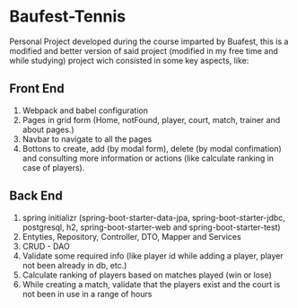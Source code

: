 # Baufest-Tennis
<p>Personal Project developed during the course imparted by Buafest, this is a modified and better version of said project (modified in my free time and while studying) project wich consisted in some key aspects, like:</p>
<h2>Front End</h2>
<ol>
  <li>Webpack and babel configuration</li>
  <li>Pages in grid form (Home, notFound, player, court, match, trainer and about pages.)</li>
  <li>Navbar to navigate to all the pages</li>
  <li>Bottons to create, add (by modal form), delete (by modal confimation) and consulting more information or actions (like calculate ranking in case of players).</li>
</ol>
<h2>Back End</h2>
<ol>
  <li>spring initializr (spring-boot-starter-data-jpa, spring-boot-starter-jdbc, postgresql, h2, spring-boot-starter-web and spring-boot-starter-test) </li>
  <li>Entyties, Repository, Controller, DTO, Mapper and Services</li>
  <li>CRUD - DAO</li>
  <li>Validate some required info (like player id while adding a player, player not been already in db, etc.)</li>
  <li>Calculate ranking of players based on matches played (win or lose)</li>
  <li>While creating a match, validate that the players exist and the court is not been in use in a range of hours</li>
</ol>
